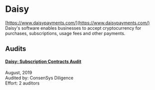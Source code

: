 
# Daisy
  
[https://www.daisypayments.com/](https://www.daisypayments.com/)<br>
Daisy's software enables businesses to accept cryptocurrency for purchases, subscriptions, usage fees and other payments.


## Audits



#### [Daisy: Subscription Contracts Audit](https://github.com/ConsenSys/daisy-audit-report-2019-08)

August, 2019<br>
Audited by: ConsenSys Diligence<br>Effort: 2 auditors<br>

      

  



